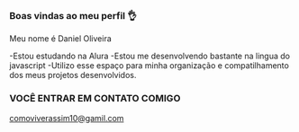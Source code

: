 ### Boas vindas ao meu perfil 👌

Meu nome é Daniel Oliveira

 -Estou estudando na Alura
 -Estou me desenvolvendo bastante na lingua do javascript
 -Utilizo esse espaço para minha organização e compatilhamento dos meus projetos desenvolvidos.

 ### VOCÊ ENTRAR EM CONTATO COMIGO 

 comoviverassim10@gamil.com
